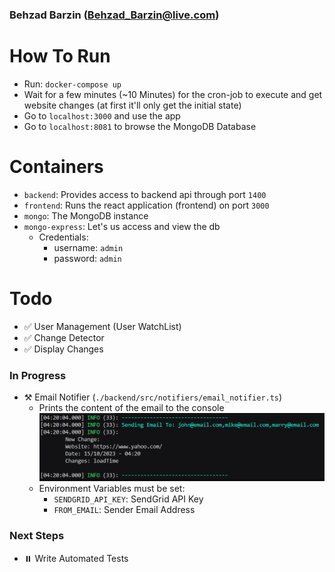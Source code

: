### Behzad Barzin (Behzad_Barzin@live.com)
# How To Run
- Run: ```docker-compose up```
- Wait for a few minutes (~10 Minutes) for the cron-job to execute and get website changes (at first it'll only get the initial state)
- Go to ```localhost:3000``` and use the app
- Go to ```localhost:8081``` to browse the MongoDB Database

# Containers
- ```backend```: Provides access to backend api through port ```1400```
- ```frontend```: Runs the react application (frontend) on port ```3000```
- ```mongo```: The MongoDB instance
- ```mongo-express```: Let's us access and view the db
  - Credentials:
    - username: `admin`
    - password: `admin`

# Todo
- ✅ User Management (User WatchList)
- ✅ Change Detector
- ✅ Display Changes
### In Progress
- ⚒️ Email Notifier (`./backend/src/notifiers/email_notifier.ts`)
  - Prints the content of the email to the console
    ![Alt text](image.png)
  - Environment Variables must be set:
    - `SENDGRID_API_KEY`: SendGrid API Key
    - `FROM_EMAIL`: Sender Email Address
### Next Steps
- ⏸️ Write Automated Tests

